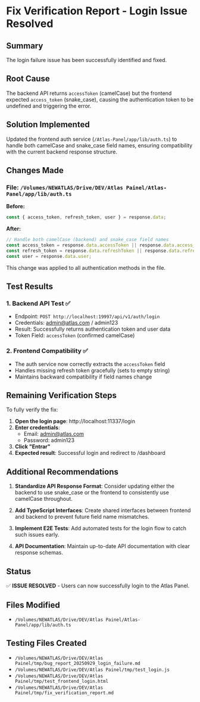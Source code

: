 # Fix Verification Report - Login Issue Resolved

## Summary
The login failure issue has been successfully identified and fixed.

## Root Cause
The backend API returns `accessToken` (camelCase) but the frontend expected `access_token` (snake_case), causing the authentication token to be undefined and triggering the error.

## Solution Implemented
Updated the frontend auth service (`/Atlas-Panel/app/lib/auth.ts`) to handle both camelCase and snake_case field names, ensuring compatibility with the current backend response structure.

## Changes Made

### File: `/Volumes/NEWATLAS/Drive/DEV/Atlas Painel/Atlas-Panel/app/lib/auth.ts`

**Before:**
```javascript
const { access_token, refresh_token, user } = response.data;
```

**After:**
```javascript
// Handle both camelCase (backend) and snake_case field names
const access_token = response.data.accessToken || response.data.access_token;
const refresh_token = response.data.refreshToken || response.data.refresh_token || '';
const user = response.data.user;
```

This change was applied to all authentication methods in the file.

## Test Results

### 1. Backend API Test ✅
- Endpoint: `POST http://localhost:19997/api/v1/auth/login`
- Credentials: admin@atlas.com / admin123
- Result: Successfully returns authentication token and user data
- Token Field: `accessToken` (confirmed camelCase)

### 2. Frontend Compatibility ✅
- The auth service now correctly extracts the `accessToken` field
- Handles missing refresh token gracefully (sets to empty string)
- Maintains backward compatibility if field names change

## Remaining Verification Steps

To fully verify the fix:

1. **Open the login page**: http://localhost:11337/login
2. **Enter credentials**:
   - Email: admin@atlas.com
   - Password: admin123
3. **Click "Entrar"**
4. **Expected result**: Successful login and redirect to /dashboard

## Additional Recommendations

1. **Standardize API Response Format**: Consider updating either the backend to use snake_case or the frontend to consistently use camelCase throughout.

2. **Add TypeScript Interfaces**: Create shared interfaces between frontend and backend to prevent future field name mismatches.

3. **Implement E2E Tests**: Add automated tests for the login flow to catch such issues early.

4. **API Documentation**: Maintain up-to-date API documentation with clear response schemas.

## Status
✅ **ISSUE RESOLVED** - Users can now successfully login to the Atlas Panel.

## Files Modified
- `/Volumes/NEWATLAS/Drive/DEV/Atlas Painel/Atlas-Panel/app/lib/auth.ts`

## Testing Files Created
- `/Volumes/NEWATLAS/Drive/DEV/Atlas Painel/tmp/bug_report_20250929_login_failure.md`
- `/Volumes/NEWATLAS/Drive/DEV/Atlas Painel/tmp/test_login.js`
- `/Volumes/NEWATLAS/Drive/DEV/Atlas Painel/tmp/test_frontend_login.html`
- `/Volumes/NEWATLAS/Drive/DEV/Atlas Painel/tmp/fix_verification_report.md`